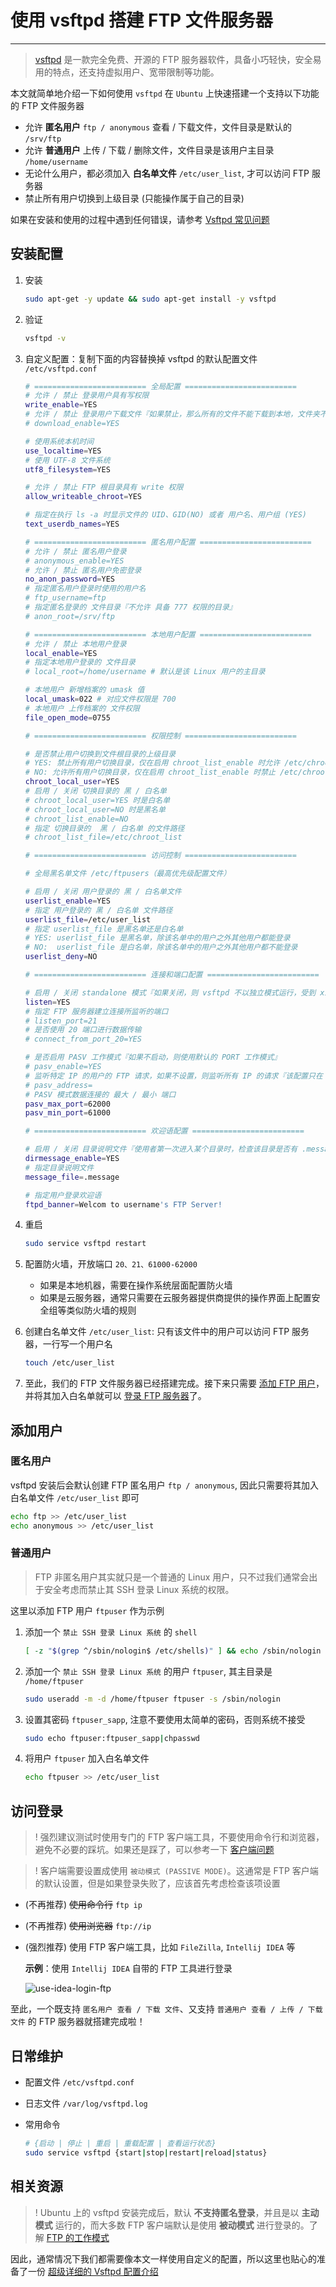 # 使用 vsftpd 搭建 FTP 文件服务器

---

> [vsftpd] 是一款完全免费、开源的 FTP 服务器软件，具备小巧轻快，安全易用的特点，还支持虚拟用户、宽带限制等功能。

本文就简单地介绍一下如何使用 `vsftpd` 在 `Ubuntu` 上快速搭建一个支持以下功能的 FTP 文件服务器

- 允许 **匿名用户** `ftp / anonymous` 查看 / 下载文件，文件目录是默认的 `/srv/ftp`
- 允许 **普通用户** 上传 / 下载 / 删除文件，文件目录是该用户主目录 `/home/username`
- 无论什么用户，都必须加入 **白名单文件** `/etc/user_list`, 才可以访问 FTP 服务器
- 禁止所有用户切换到上级目录 (只能操作属于自己的目录)

如果在安装和使用的过程中遇到任何错误，请参考 [Vsftpd 常见问题][vsftpd-problems]

## 安装配置

1. 安装

   ```bash
   sudo apt-get -y update && sudo apt-get install -y vsftpd
   ```

2. 验证

   ```bash
   vsftpd -v
   ```

3. 自定义配置：复制下面的内容替换掉 vsftpd 的默认配置文件 `/etc/vsftpd.conf`

    ```bash
    # ========================= 全局配置 =========================
    # 允许 / 禁止 登录用户具有写权限
    write_enable=YES
    # 允许 / 禁止 登录用户下载文件『如果禁止，那么所有的文件不能下载到本地，文件夹不受影响』
    # download_enable=YES
    
    # 使用系统本机时间
    use_localtime=YES
    # 使用 UTF-8 文件系统
    utf8_filesystem=YES
    
    # 允许 / 禁止 FTP 根目录具有 write 权限
    allow_writeable_chroot=YES
    
    # 指定在执行 ls -a 时显示文件的 UID、GID(NO) 或者 用户名、用户组 (YES)
    text_userdb_names=YES
    
    # ========================= 匿名用户配置 =========================
    # 允许 / 禁止 匿名用户登录
    # anonymous_enable=YES
    # 允许 / 禁止 匿名用户免密登录
    no_anon_password=YES
    # 指定匿名用户登录时使用的用户名
    # ftp_username=ftp
    # 指定匿名登录的 文件目录『不允许 具备 777 权限的目录』
    # anon_root=/srv/ftp
    
    # ========================= 本地用户配置 =========================
    # 允许 / 禁止 本地用户登录
    local_enable=YES
    # 指定本地用户登录的 文件目录
    # local_root=/home/username # 默认是该 Linux 用户的主目录
    
    # 本地用户 新增档案的 umask 值
    local_umask=022 # 对应文件权限是 700
    # 本地用户 上传档案的 文件权限
    file_open_mode=0755
    
    # ========================= 权限控制 =========================
    
    # 是否禁止用户切换到文件根目录的上级目录
    # YES: 禁止所有用户切换目录，仅在启用 chroot_list_enable 时允许 /etc/chroot_list 中的用户切换目录
    # NO: 允许所有用户切换目录，仅在启用 chroot_list_enable 时禁止 /etc/chroot_list 中的用户切换目录
    chroot_local_user=YES
    # 启用 / 关闭 切换目录的 黑 / 白名单
    # chroot_local_user=YES 时是白名单
    # chroot_local_user=NO 时是黑名单
    # chroot_list_enable=NO
    # 指定 切换目录的  黑 / 白名单 的文件路径
    # chroot_list_file=/etc/chroot_list
    
    # ========================= 访问控制 =========================
    
    # 全局黑名单文件 /etc/ftpusers（最高优先级配置文件）
    
    # 启用 / 关闭 用户登录的 黑 / 白名单文件
    userlist_enable=YES
    # 指定 用户登录的 黑 / 白名单 文件路径
    userlist_file=/etc/user_list
    # 指定 userlist_file 是黑名单还是白名单
    # YES: userlist_file 是黑名单，除该名单中的用户之外其他用户都能登录
    # NO:  userlist_file 是白名单，除该名单中的用户之外其他用户都不能登录
    userlist_deny=NO
    
    # ========================= 连接和端口配置 =========================
    
    # 启用 / 关闭 standalone 模式『如果关闭，则 vsftpd 不以独立模式运行，受到 xientd 服务管控，功能受限制』
    listen=YES
    # 指定 FTP 服务器建立连接所监听的端口
    # listen_port=21
    # 是否使用 20 端口进行数据传输
    # connect_from_port_20=YES
    
    # 是否启用 PASV 工作模式『如果不启动，则使用默认的 PORT 工作模式』
    # pasv_enable=YES
    # 监听特定 IP 的用户的 FTP 请求，如果不设置，则监听所有 IP 的请求『该配置只在 standlone 模式下生效』
    # pasv_address=
    # PASV 模式数据连接的 最大 / 最小 端口
    pasv_max_port=62000
    pasv_min_port=61000
    
    # ========================= 欢迎语配置 =========================
    
    # 启用 / 关闭 目录说明文件『使用者第一次进入某个目录时，检查该目录是否有 .message 文件，该文件放置了该目录的说明语』
    dirmessage_enable=YES
    # 指定目录说明文件
    message_file=.message
    
    # 指定用户登录欢迎语
    ftpd_banner=Welcom to username's FTP Server!
    ```

4. 重启

   ```bash
   sudo service vsftpd restart
   ```

5. 配置防火墙，开放端口 `20、21、61000-62000`
   - 如果是本地机器，需要在操作系统层面配置防火墙
   - 如果是云服务器，通常只需要在云服务器提供商提供的操作界面上配置安全组等类似防火墙的规则
6. 创建白名单文件 `/etc/user_list`: 只有该文件中的用户可以访问 FTP 服务器，一行写一个用户名

   ```bash
   touch /etc/user_list
   ```
7. 至此，我们的 FTP 文件服务器已经搭建完成。接下来只需要 [添加 FTP 用户](#添加用户)，并将其加入白名单就可以 [登录 FTP 服务器](#访问登录)了。

## 添加用户

### 匿名用户

vsftpd 安装后会默认创建 FTP 匿名用户 `ftp / anonymous`, 因此只需要将其加入白名单文件 `/etc/user_list` 即可

```bash
echo ftp >> /etc/user_list
echo anonymous >> /etc/user_list
```

### 普通用户

> FTP 非匿名用户其实就只是一个普通的 Linux 用户，只不过我们通常会出于安全考虑而禁止其 SSH 登录 Linux 系统的权限。

这里以添加 FTP 用户 `ftpuser` 作为示例

1. 添加一个 `禁止 SSH 登录 Linux 系统` 的 `shell`

   ```bash
   [ -z "$(grep ^/sbin/nologin$ /etc/shells)" ] && echo /sbin/nologin | sudo tee -a /etc/shells
   ```

2. 添加一个 `禁止 SSH 登录 Linux 系统` 的用户 `ftpuser`, 其主目录是 `/home/ftpuser`

   ```bash
   sudo useradd -m -d /home/ftpuser ftpuser -s /sbin/nologin
   ```

3. 设置其密码 `ftpuser_sapp`, 注意不要使用太简单的密码，否则系统不接受

   ```bash
   sudo echo ftpuser:ftpuser_sapp|chpasswd
   ```
4. 将用户 `ftpuser` 加入白名单文件

   ```bash
   echo ftpuser >> /etc/user_list
   ```

## 访问登录

> ! 强烈建议测试时使用专门的 FTP 客户端工具，不要使用命令行和浏览器，避免不必要的踩坑。如果还是踩了，可以参考一下 [客户端问题][client-problems]

> ! 客户端需要设置成使用 `被动模式 (PASSIVE MODE)`。这通常是 FTP 客户端的默认设置，但是如果登录失败了，应该首先考虑检查该项设置

- (不再推荐) ~~使用命令行~~ `ftp ip`
- (不再推荐) ~~使用浏览器~~ `ftp://ip`
- (强烈推荐) 使用 FTP 客户端工具，比如 `FileZilla`, `Intellij IDEA` 等

  **示例**：使用 `Intellij IDEA` 自带的 FTP 工具进行登录

  ![use-idea-login-ftp]

至此，一个既支持 `匿名用户 查看 / 下载 文件`、又支持 `普通用户 查看 / 上传 / 下载 文件` 的 FTP 服务器就搭建完成啦！

## 日常维护

- 配置文件 `/etc/vsftpd.conf`
- 日志文件 `/var/log/vsftpd.log`
- 常用命令

  ```bash
  # {启动 | 停止 | 重启 | 重载配置 | 查看运行状态}
  sudo service vsftpd {start|stop|restart|reload|status}
  ```

## 相关资源

> ! Ubuntu 上的 vsftpd 安装完成后，默认 **不支持匿名登录**，并且是以 **主动模式** 运行的，而大多数 FTP 客户端默认是使用 **被动模式** 进行登录的。了解 [FTP 的工作模式][ftp-working-mode]

因此，通常情况下我们都需要像本文一样使用自定义的配置，所以这里也贴心的准备了一份 [超级详细的 Vsftpd 配置介绍][vsftpd-configurations]

[vsftpd]:https://security.appspot.com/vsftpd.html
[client-problems]:/docs/tools/vsftpd/vsftpd-problems.md#客户端问题
[use-idea-login-ftp]: /docs/images/use-idea-login-ftp.png
[vsftpd-problems]:/docs/tools/vsftpd/vsftpd-problems.md
[vsftpd-configurations]:/docs/tools/vsftpd/vsftpd-configurations.md
[ftp-working-mode]: /docs/tools/vsftpd/ftp-working-mode.md

